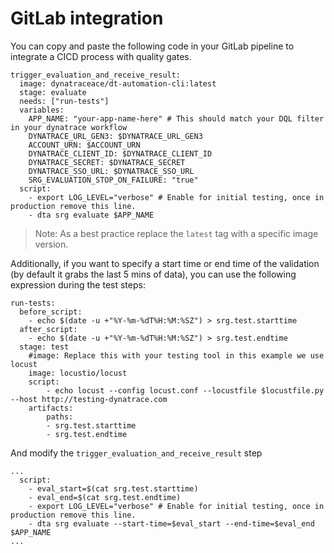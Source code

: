# GitLab integration

You can copy and paste the following code in your GitLab pipeline to integrate a CICD process with quality gates.

```
trigger_evaluation_and_receive_result:
  image: dynatraceace/dt-automation-cli:latest
  stage: evaluate
  needs: ["run-tests"]
  variables:
    APP_NAME: "your-app-name-here" # This should match your DQL filter in your dynatrace workflow
    DYNATRACE_URL_GEN3: $DYNATRACE_URL_GEN3
    ACCOUNT_URN: $ACCOUNT_URN
    DYNATRACE_CLIENT_ID: $DYNATRACE_CLIENT_ID
    DYNATRACE_SECRET: $DYNATRACE_SECRET
    DYNATRACE_SSO_URL: $DYNATRACE_SSO_URL
    SRG_EVALUATION_STOP_ON_FAILURE: "true"
  script:
    - export LOG_LEVEL="verbose" # Enable for initial testing, once in production remove this line.
    - dta srg evaluate $APP_NAME

```

> Note: As a best practice replace the `latest` tag with a specific image version.

Additionally, if you want to specify a start time or end time of the validation (by default it grabs the last 5 mins of data), you can use the following expression during the test steps:

```
run-tests:
  before_script:
    - echo $(date -u +"%Y-%m-%dT%H:%M:%SZ") > srg.test.starttime
  after_script:
    - echo $(date -u +"%Y-%m-%dT%H:%M:%SZ") > srg.test.endtime
  stage: test
    #image: Replace this with your testing tool in this example we use locust
    image: locustio/locust
    script:
        - echo locust --config locust.conf --locustfile $locustfile.py --host http://testing-dynatrace.com
    artifacts:
        paths:
        - srg.test.starttime
        - srg.test.endtime
```

And modify the `trigger_evaluation_and_receive_result` step

```
...
  script:
    - eval_start=$(cat srg.test.starttime)
    - eval_end=$(cat srg.test.endtime)
    - export LOG_LEVEL="verbose" # Enable for initial testing, once in production remove this line.
    - dta srg evaluate --start-time=$eval_start --end-time=$eval_end $APP_NAME
...
```
